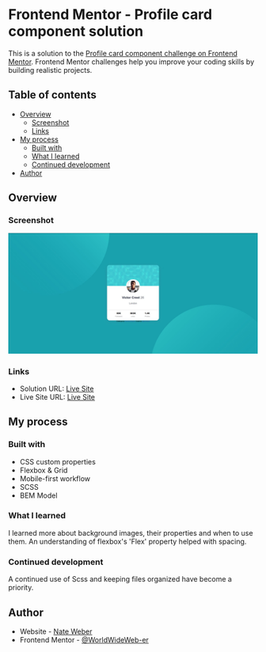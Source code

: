 # Frontend Mentor - Profile card component solution

This is a solution to the [Profile card component challenge on Frontend Mentor](https://www.frontendmentor.io/challenges/profile-card-component-cfArpWshJ). Frontend Mentor challenges help you improve your coding skills by building realistic projects.

## Table of contents

- [Overview](#overview)
  - [Screenshot](#screenshot)
  - [Links](#links)
- [My process](#my-process)
  - [Built with](#built-with)
  - [What I learned](#what-i-learned)
  - [Continued development](#continued-development)
- [Author](#author)

## Overview

### Screenshot

![Final Solution](img-final.jpg)

### Links

- Solution URL: [Live Site](https://github.com/WorldWideWeb-er/Frontend_Mentor/tree/main/1.%20Newbie/profile-card-component-main)
- Live Site URL: [Live Site](https://wwweber-profilecard.netlify.app/)

## My process

### Built with

- CSS custom properties
- Flexbox & Grid
- Mobile-first workflow
- SCSS
- BEM Model

### What I learned

I learned more about background images, their properties and when to use them.
An understanding of flexbox's 'Flex' property helped with spacing.

### Continued development

A continued use of Scss and keeping files organized have become a priority.

## Author

- Website - [Nate Weber](http://nateweber.name/)
- Frontend Mentor - [@WorldWideWeb-er](https://www.frontendmentor.io/profile/WorldWideWeb-er)
